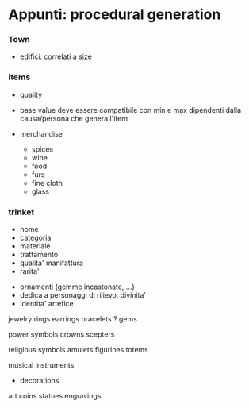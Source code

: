 # Appunti: procedural generation

### Town
- edifici: correlati a size

### items
- quality
- base value deve essere compatibile con min e max dipendenti dalla causa/persona che genera l'item

- merchandise
	- spices
	- wine
	- food
	- furs
	- fine cloth
	- glass


### trinket
- nome
- categoria
- materiale
- trattamento
- qualita' manifattura
- rarita'
+ ornamenti (gemme incastonate, ...)
+ dedica a personaggi di rilievo, divinita'
+ identita' artefice


jewelry
	rings
	earrings
	bracelets
	? gems

power symbols
	crowns
	scepters

religious symbols
	amulets
	figurines
	totems

musical instruments

* decorations

art
	coins
	statues
	engravings
